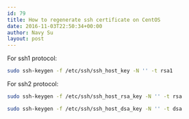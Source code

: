 ```yaml
---
id: 79
title: How to regenerate ssh certificate on CentOS
date: 2016-11-03T22:50:34+00:00
author: Navy Su
layout: post
---
```

For ssh1 protocol:

```bash
sudo ssh-keygen -f /etc/ssh/ssh_host_key -N '' -t rsa1
```

For ssh2 protocol:

```bash
sudo ssh-keygen -f /etc/ssh/ssh_host_rsa_key -N '' -t rsa

sudo ssh-keygen -f /etc/ssh/ssh_host_dsa_key -N '' -t dsa
```